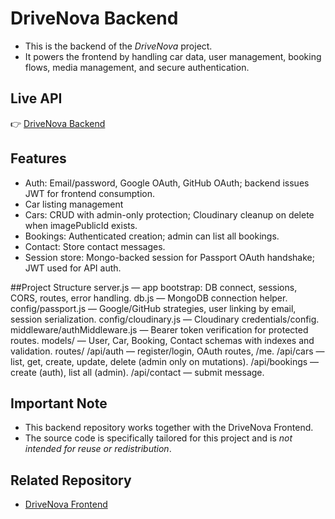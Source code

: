 # DriveNova Backend

- This is the backend of the *DriveNova* project.  
- It powers the frontend by handling car data, user management, booking flows, media management, and secure authentication.

## Live API
👉 [DriveNova Backend](https://drivenova-backend.onrender.com)

## Features
- Auth: Email/password, Google OAuth, GitHub OAuth; backend issues JWT for frontend consumption.
- Car listing management
- Cars: CRUD with admin-only protection; Cloudinary cleanup on delete when imagePublicId exists.
- Bookings: Authenticated creation; admin can list all bookings.
- Contact: Store contact messages.
- Session store: Mongo-backed session for Passport OAuth handshake; JWT used for API auth.

##Project Structure
server.js — app bootstrap: DB connect, sessions, CORS, routes, error handling.
db.js — MongoDB connection helper.
config/passport.js — Google/GitHub strategies, user linking by email, session serialization.
config/cloudinary.js — Cloudinary credentials/config.
middleware/authMiddleware.js — Bearer token verification for protected routes.
models/ — User, Car, Booking, Contact schemas with indexes and validation.
routes/
/api/auth — register/login, OAuth routes, /me.
/api/cars — list, get, create, update, delete (admin only on mutations).
/api/bookings — create (auth), list all (admin).
/api/contact — submit message.

## Important Note
- This backend repository works together with the DriveNova Frontend.  
- The source code is specifically tailored for this project and is *not intended for reuse or redistribution*.

## Related Repository
- [DriveNova Frontend](https://drivenova.onrender.com)
